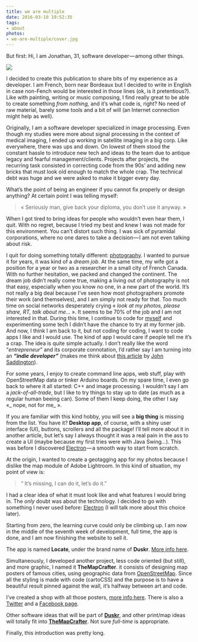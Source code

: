 ```yaml
---
title: we are multiple
date: 2016-03-10 19:52:35
tags:
- about
photos:
- we-are-multiple/cover.jpg
---
```


But first: Hi, I am Jonathan, 31, software developer — among other things.

<!--more-->

![](cover.jpg)

I decided to create this publication to share bits of my experience as a developer. I am French, born near Bordeaux but I decided to write in English in case non-Fench would be interested in those lines (ok, is it pretentious?). Like with painting, writing or music composing, I find really great to be able to create something _from nothing,_ and it’s what code is, right? No need of raw material, barely some tools and a bit of will (an Internet connection might help as well).

Originally, I am a software developer specialized in image processing. Even though my studies were more about signal processing in the context of medical imaging, I ended up working in satellite imaging in a big corp. Like everywhere, there was ups and down. On lowest of them stood the constant hassle to introduce new tech and ideas to the team due to antique legacy and fearful management/clients. Projects after projects, the recurring task consisted in correcting code from the 90s’ and adding new bricks that must look old enough to match the whole crap. The technical debt was huge and we were asked to make it bigger every day.

What’s the point of being an engineer if you cannot fix properly or design anything? At certain point I was telling myself:

> « Seriously man, give back your diploma, you don’t use it anyway. »

When I got tired to bring ideas for people who wouldn’t even hear them, I quit. With no regret, because I tried my best and knew I was not made for this environment. You can’t distort such thing. I was sick of pyramidal corporations, where no one dares to take a decision — I am not even talking about risk.

I quit for doing something totally different: [photography](http://jonathanlurie.fr). I wanted to pursue it for years, it was kind of a _dream job_. At the same time, my wife got a position for a year or two as a researcher in a small city of French Canada. With no further hesitation, we packed and changed the continent. The dream job didn’t really come true, making a living out of photography is not that easy, especially when you know no one, in a new part of the world. It’s not really a big deal because I’ve seen how most photographers promote their work (and themselves), and I am simply not ready for that. Too much time on social networks desperately crying « _look at my photos, please share, RT, talk about me…_ ». It seems to be 70% of the job and I am not interested in that. During this time, I continue to code for [myself](http://github.com/jonathanlurie) and experimenting some tech I didn’t have the chance to try at my former job. And now, I think I am back to it, but not coding for coding, I want to code apps I like and I would use. The kind of app I would care if people tell me it’s a crap. The idea is quite simple actually. I don’t really like the word “_entrepreneur_” and its corporate connotation, I’d rather say I am turning into an **_“indie developer”_** (makes me think about [this article](http://john.do/indie/) by [John Saddington](https://medium.com/u/f49f5494f51b)).

For some years, I enjoy to create command line apps, web stuff, play with OpenStreetMap data or tinker Arduino boards. On my spare time, I even go back to where it all started: C++ and image processing. I wouldn’t say I am a _jack-of-all-trade_, but I like to try things to stay up to date (as much as a regular human beeing can). Some of them I keep doing, the other I say «_ nope, not for me_ ».

If you are familiar with this kind hobby, you will see a **big thing** is missing from the list. You have it? **Desktop app**, of course, with a shiny user interface (UI), buttons, scrollers and all the package! I’ll tell more about it in another article, but let’s say I always thought it was a real pain in the ass to create a UI (maybe because my first tries were with Java Swing…). This was before I discovered [Electron](http://electron.atom.io) — a smooth way to start from scratch.

At the origin, I wanted to create a geotagging app for my photos because I dislike the map module of Adobe Lightroom. In this kind of situation, my point of view is:

> “ It’s missing, I can do it, let’s do it.”

I had a clear idea of what it must look like and what features I would bring in. The _only_ doubt was about the technology. I decided to go with something I never used before: [Electron](http://electron.atom.io) (I will talk more about this choice later).

Starting from zero, the learning curve could only be climbing up. I am now in the middle of the seventh week of development, full time, the app is done, and I am now finishing the website to sell it.

The app is named **Locate**, under the brand name of **Duskr**. [More info here](http://duskr.co/locate).

Simultaneously, I developed another project, less code oriented (but still), and more graphic, I named it **TheMapCrafter**. it consists of designing map posters of famous cities, using geographic data from [OpenStreetMap](http://openstreetmap.org/). Since all the styling is made with code (cartoCSS) and the purpose is to have a beautiful result pinned against the wall, it’s halfway between art and code.

I’ve created a shop with all those posters, [more info here](http://themapcrafter.com). There is also a [Twitter](https://twitter.com/TheMapCrafter) and a [Facebook page](https://www.facebook.com/TheMapCrafter/).

Other software ideas that will be part of [**Duskr**](http://duskr.co), and other print/map ideas will totally fit into [**TheMapCrafter**](http://themapcrafter.com). Not sure _full-time_ is appropriate.

Finally, this introduction was pretty long.
